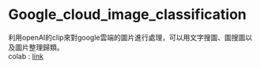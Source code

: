# Google_cloud_image_classification
利用openAI的clip來對google雲端的圖片進行處理，可以用文字搜圖、圖搜圖以及圖片整理歸類。  
colab : [link](https://colab.research.google.com/drive/16YEiz8xzOk3lGoHX-ok60pB5Lh12dcSO)
